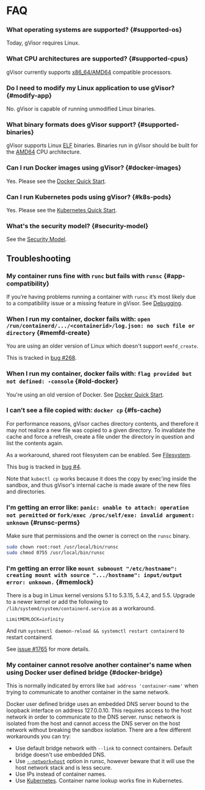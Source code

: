 # FAQ

### What operating systems are supported? {#supported-os}

Today, gVisor requires Linux.

### What CPU architectures are supported? {#supported-cpus}

gVisor currently supports [x86_64/AMD64](https://en.wikipedia.org/wiki/X86-64)
compatible processors.

### Do I need to modify my Linux application to use gVisor? {#modify-app}

No. gVisor is capable of running unmodified Linux binaries.

### What binary formats does gVisor support? {#supported-binaries}

gVisor supports Linux
[ELF](https://en.wikipedia.org/wiki/Executable_and_Linkable_Format) binaries.
Binaries run in gVisor should be built for the
[AMD64](https://en.wikipedia.org/wiki/X86-64) CPU architecture.

### Can I run Docker images using gVisor? {#docker-images}

Yes. Please see the [Docker Quick Start][docker].

### Can I run Kubernetes pods using gVisor? {#k8s-pods}

Yes. Please see the [Kubernetes Quick Start][k8s].

### What's the security model? {#security-model}

See the [Security Model][security-model].

## Troubleshooting

### My container runs fine with `runc` but fails with `runsc` {#app-compatibility}

If you’re having problems running a container with `runsc` it’s most likely due
to a compatibility issue or a missing feature in gVisor. See
[Debugging][debugging].

### When I run my container, docker fails with: `open /run/containerd/.../<containerid>/log.json: no such file or directory` {#memfd-create}

You are using an older version of Linux which doesn't support `memfd_create`.

This is tracked in [bug #268](https://gvisor.dev/issue/268).

### When I run my container, docker fails with: `flag provided but not defined: -console` {#old-docker}

You're using an old version of Docker. See [Docker Quick Start][docker].

### I can’t see a file copied with: `docker cp` {#fs-cache}

For performance reasons, gVisor caches directory contents, and therefore it may
not realize a new file was copied to a given directory. To invalidate the cache
and force a refresh, create a file under the directory in question and list the
contents again.

As a workaround, shared root filesystem can be enabled. See [Filesystem][filesystem].

This bug is tracked in [bug #4](https://gvisor.dev/issue/4).

Note that `kubectl cp` works because it does the copy by exec'ing inside the
sandbox, and thus gVisor's internal cache is made aware of the new files and
directories.

### I'm getting an error like: `panic: unable to attach: operation not permitted` or `fork/exec /proc/self/exe: invalid argument: unknown` {#runsc-perms}

Make sure that permissions and the owner is correct on the `runsc` binary.

```bash
sudo chown root:root /usr/local/bin/runsc
sudo chmod 0755 /usr/local/bin/runsc
```

### I'm getting an error like `mount submount "/etc/hostname": creating mount with source ".../hostname": input/output error: unknown.` {#memlock}

There is a bug in Linux kernel versions 5.1 to 5.3.15, 5.4.2, and 5.5. Upgrade to a newer kernel or add the following to `/lib/systemd/system/containerd.service` as a workaround.

```
LimitMEMLOCK=infinity
```

And run `systemctl daemon-reload && systemctl restart containerd` to restart containerd.

See [issue #1765](https://gvisor.dev/issue/1765) for more details.

### My container cannot resolve another container's name when using Docker user defined bridge {#docker-bridge}

This is normally indicated by errors like `bad address 'container-name'` when
trying to communicate to another container in the same network.

Docker user defined bridge uses an embedded DNS server bound to the loopback 
interface on address 127.0.0.10. This requires access to the host network in
order to communicate to the DNS server. runsc network is isolated from the
host and cannot access the DNS server on the host network without breaking the
sandbox isolation. There are a few different workarounds you can try:

* Use default bridge network with `--link` to connect containers. Default
  bridge doesn't use embedded DNS.
* Use [`--network=host`][host-net] option in runsc, however beware that it will
  use the host network stack and is less secure.
* Use IPs instead of container names.
* Use [Kubernetes][k8s]. Container name lookup works fine in Kubernetes.

[security-model]: /docs/architecture_guide/security/
[host-net]: /docs/user_guide/networking/#network-passthrough
[debugging]: /docs/user_guide/debugging/
[filesystem]: /docs/user_guide/filesystem/
[docker]: /docs/user_guide/quick_start/docker/
[k8s]: /docs/user_guide/quick_start/kubernetes/

